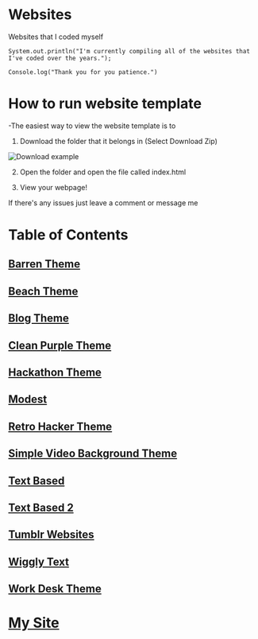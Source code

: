 # Websites
Websites that I coded myself

```
System.out.println("I'm currently compiling all of the websites that I've coded over the years.");
```
```
Console.log("Thank you for you patience.")
```


# How to run website template


-The easiest way to view the website template is to

1. Download the folder that it belongs in (Select Download Zip)

![Download example](https://www.stevejgordon.co.uk/wp-content/uploads/2018/01/CloneOrDownloadGitHub.png)

2. Open the folder and open the file called index.html

3. View your webpage!

If there's any issues just leave a comment or message me

# Table of Contents

## [Barren Theme](https://github.com/Vaporjawn/websites/tree/master/Barren%20Theme)

## [Beach Theme](https://github.com/Vaporjawn/websites/tree/master/Beach%20Theme)

## [Blog Theme](https://github.com/Vaporjawn/websites/tree/master/Blog%20Theme)

## [Clean Purple Theme](https://github.com/Vaporjawn/websites/tree/master/Clean%20Purple%20Theme)

## [Hackathon Theme](https://github.com/Vaporjawn/Websites/tree/master/Hackathon%20Theme)

## [Modest](https://github.com/Vaporjawn/websites/tree/master/Modest)

## [Retro Hacker Theme](https://github.com/Vaporjawn/websites/tree/master/Retro%20Hacker%20Theme)

## [Simple Video Background Theme](https://github.com/Vaporjawn/websites/tree/master/Simple%20Video%20Background%20Theme)

## [Text Based](https://github.com/Vaporjawn/websites/tree/master/Text%20Based)

## [Text Based 2](https://github.com/Vaporjawn/websites/tree/master/Text%20Based%202)

## [Tumblr Websites](https://github.com/Vaporjawn/websites/tree/master/Tumblr%20Websites)

## [Wiggly Text](https://github.com/Vaporjawn/websites/tree/master/Wiggly%20Text)

## [Work Desk Theme](https://github.com/Vaporjawn/websites/tree/master/Work%20Desk%20Theme)

# [My Site](https://Vaporjawn.github.io/)

